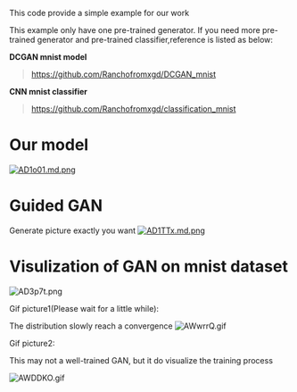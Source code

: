 This code provide a simple example for our work

This example only have one pre-trained generator. If you need more pre-trained generator and pre-trained classifier,reference is listed as below:

**DCGAN mnist model**
>https://github.com/Ranchofromxgd/DCGAN_mnist

**CNN mnist classifier**
>https://github.com/Ranchofromxgd/classification_mnist



# Our model
[![AD1o01.md.png](https://s2.ax1x.com/2019/03/30/AD1o01.md.png)](https://imgchr.com/i/AD1o01)

# Guided GAN
Generate picture exactly you want
[![AD1TTx.md.png](https://s2.ax1x.com/2019/03/30/AD1TTx.md.png)](https://imgchr.com/i/AD1TTx)

# Visulization of GAN on mnist dataset
![AD3p7t.png](https://s2.ax1x.com/2019/03/30/AD3p7t.png)

Gif picture1(Please wait for a little while):

The distribution slowly reach a convergence
![AWwrrQ.gif](https://s2.ax1x.com/2019/04/06/AWwrrQ.gif)

Gif picture2:

This may not a well-trained GAN, but it do visualize the training process

![AWDDKO.gif](https://s2.ax1x.com/2019/04/06/AWDDKO.gif)
